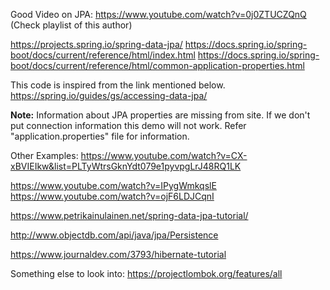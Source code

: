 Good Video on JPA:
https://www.youtube.com/watch?v=0j0ZTUCZQnQ
(Check playlist of this author)


https://projects.spring.io/spring-data-jpa/
https://docs.spring.io/spring-boot/docs/current/reference/html/index.html
https://docs.spring.io/spring-boot/docs/current/reference/html/common-application-properties.html


This code is inspired from the link mentioned below. 
https://spring.io/guides/gs/accessing-data-jpa/


**Note:** Information about JPA properties are missing from site. If we don't put connection information this demo will not work. Refer "application.properties" file for information.


Other Examples:
https://www.youtube.com/watch?v=CX-xBVIEIkw&list=PLTyWtrsGknYdt079e1pyvpgLrJ48RQ1LK

https://www.youtube.com/watch?v=IPygWmkqslE
https://www.youtube.com/watch?v=ojF6LDJCqnI

https://www.petrikainulainen.net/spring-data-jpa-tutorial/

http://www.objectdb.com/api/java/jpa/Persistence    

https://www.journaldev.com/3793/hibernate-tutorial


Something else to look into:
https://projectlombok.org/features/all